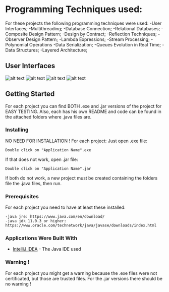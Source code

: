 # Programming Techniques used:
For these projects the following programming techniques were used: -User Interfaces; -Multithreading; -Database Connection; -Relational Databases; -Composite Design Pattern; -Design by Contract; -Reflection Techniques; -Observer Design Pattern; -Lambda Expressions; -Stream Processing; -Polynomial Operations -Data Serialization; -Queues Evolution in Real Time; -Data Structures; -Layered Architecture;

## User Interfaces
![alt text](https://github.com/DanutGavrus/Java-Applications/blob/master/0.%20User%20Interfaces/1.%20Restaurant%20Management.png)
![alt text](https://github.com/DanutGavrus/Java-Applications/blob/master/0.%20User%20Interfaces/2.%20Polynomial%20Operations.png)
![alt text](https://github.com/DanutGavrus/Java-Applications/blob/master/0.%20User%20Interfaces/3.%20Working%20with%20Threads.png)
![alt text](https://github.com/DanutGavrus/Java-Applications/blob/master/0.%20User%20Interfaces/4.%20Database%20and%20Reflexion%20Techniques.png)

## Getting Started
For each project you can find BOTH .exe and .jar versions of the project for EASY TESTING. Also, each has his own README and code can be found in the attached folders where .java files are.

### Installing
NO NEED FOR INSTALLATION ! For each project:
Just open .exe file:
```
Double click on "Application Name".exe
```
If that does not work, open .jar file:
```
Double click on "Application Name".jar
```
If both do not work, a new project must be created containing the folders file the .java files, then run.

### Prerequisites
For each project you need to have at least these installed:
```
-java jre: https://www.java.com/en/download/
-java jdk 11.0.3 or higher: https://www.oracle.com/technetwork/java/javase/downloads/index.html
```

### Applications Were Built With
* [IntelliJ IDEA](https://www.jetbrains.com/idea/) - The Java IDE used

### Warning !
For each project you might get a warning because the .exe files were not certificated, but those are trusted files. For the .jar versions there should be no warning !